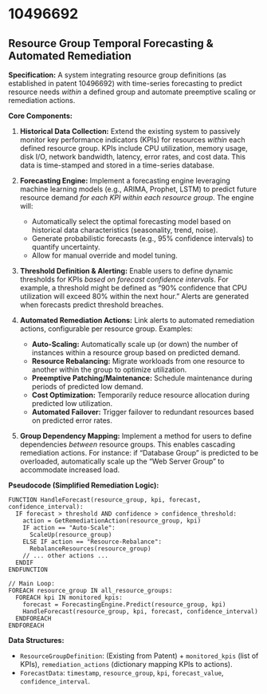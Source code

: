 # 10496692

## Resource Group Temporal Forecasting & Automated Remediation

**Specification:** A system integrating resource group definitions (as established in patent 10496692) with time-series forecasting to predict resource needs *within* a defined group and automate preemptive scaling or remediation actions.

**Core Components:**

1.  **Historical Data Collection:** Extend the existing system to passively monitor key performance indicators (KPIs) for resources *within* each defined resource group. KPIs include CPU utilization, memory usage, disk I/O, network bandwidth, latency, error rates, and cost data. This data is time-stamped and stored in a time-series database.

2.  **Forecasting Engine:** Implement a forecasting engine leveraging machine learning models (e.g., ARIMA, Prophet, LSTM) to predict future resource demand *for each KPI within each resource group*.  The engine will:
    *   Automatically select the optimal forecasting model based on historical data characteristics (seasonality, trend, noise).
    *   Generate probabilistic forecasts (e.g., 95% confidence intervals) to quantify uncertainty.
    *   Allow for manual override and model tuning.

3.  **Threshold Definition & Alerting:**  Enable users to define dynamic thresholds for KPIs *based on forecast confidence intervals*.  For example, a threshold might be defined as “90% confidence that CPU utilization will exceed 80% within the next hour.”  Alerts are generated when forecasts predict threshold breaches.

4.  **Automated Remediation Actions:**  Link alerts to automated remediation actions, configurable per resource group. Examples:
    *   **Auto-Scaling:** Automatically scale up (or down) the number of instances within a resource group based on predicted demand.
    *   **Resource Rebalancing:** Migrate workloads from one resource to another within the group to optimize utilization.
    *   **Preemptive Patching/Maintenance:** Schedule maintenance during periods of predicted low demand.
    *   **Cost Optimization:**  Temporarily reduce resource allocation during predicted low utilization.
    *   **Automated Failover:** Trigger failover to redundant resources based on predicted error rates.

5. **Group Dependency Mapping:** Implement a method for users to define dependencies *between* resource groups. This enables cascading remediation actions. For instance: if “Database Group” is predicted to be overloaded, automatically scale up the “Web Server Group” to accommodate increased load.

**Pseudocode (Simplified Remediation Logic):**

```
FUNCTION HandleForecast(resource_group, kpi, forecast, confidence_interval):
  IF forecast > threshold AND confidence > confidence_threshold:
    action = GetRemediationAction(resource_group, kpi)
    IF action == "Auto-Scale":
      ScaleUp(resource_group)
    ELSE IF action == "Resource-Rebalance":
      RebalanceResources(resource_group)
    // ... other actions ...
  ENDIF
ENDFUNCTION

// Main Loop:
FOREACH resource_group IN all_resource_groups:
  FOREACH kpi IN monitored_kpis:
    forecast = ForecastingEngine.Predict(resource_group, kpi)
    HandleForecast(resource_group, kpi, forecast, confidence_interval)
  ENDFOREACH
ENDFOREACH
```

**Data Structures:**

*   `ResourceGroupDefinition`: (Existing from Patent) + `monitored_kpis` (list of KPIs), `remediation_actions` (dictionary mapping KPIs to actions).
*   `ForecastData`: `timestamp`, `resource_group`, `kpi`, `forecast_value`, `confidence_interval`.